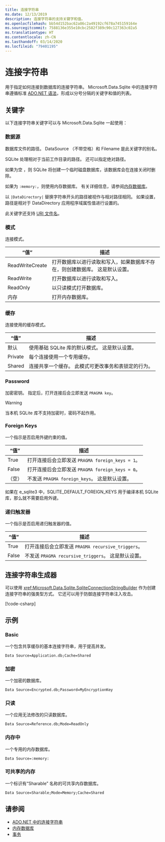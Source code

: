 ```yaml
---
title: 连接字符串
ms.date: 12/13/2019
description: 连接字符串的支持关键字和值。
ms.openlocfilehash: bb54d152bac62a86c2a49192cf678a745159164e
ms.sourcegitcommit: 7588136e355e10cbc2582f389c90c127363c02a5
ms.translationtype: HT
ms.contentlocale: zh-CN
ms.lasthandoff: 03/14/2020
ms.locfileid: "79401195"
---
```

# <a name="connection-strings"></a>连接字符串

用于指定如何连接到数据库的连接字符串。 Microsoft.Data.Sqlite 中的连接字符串遵循标准 [ADO.NET 语法](../../../framework/data/adonet/connection-strings.md)，形成以分号分隔的关键字和值的列表。

## <a name="keywords"></a>关键字

以下连接字符串关键字可以与 Microsoft.Data.Sqlite 一起使用：

### <a name="data-source"></a>数据源

数据库文件的路径。 DataSource  （不带空格）和 Filename  是此关键字的别名。

SQLite 处理相对于当前工作目录的路径。 还可以指定绝对路径。

如果为空  ，则 SQLite 将创建一个临时磁盘数据库，该数据库会在连接关闭时删除。

如果为 `:memory:`，则使用内存数据库。 有关详细信息，请参阅[内存数据库](in-memory-databases.md)。

以 `|DataDirectory|` 替换字符串开头的路径被视作与相对路径相同。 如果设置，路径是相对于 DataDirectory 应用程序域属性值进行设置的。

此关键字还支持 [URI 文件名](https://www.sqlite.org/uri.html)。

### <a name="mode"></a>模式

连接模式。

| “值”           | 描述                                                                                        |
| --------------- | -------------------------------------------------------------------------------------------------- |
| ReadWriteCreate | 打开数据库以进行读取和写入，如果数据库不存在，则创建数据库。 这是默认设置。 |
| ReadWrite       | 打开数据库以进行读取和写入。                                                        |
| ReadOnly        | 以只读模式打开数据库。                                                              |
| 内存          | 打开内存数据库。                                                                       |

### <a name="cache"></a>缓存

连接使用的缓存模式。

| “值”   | 描述                                                                                    |
| ------- | ---------------------------------------------------------------------------------------------- |
| 默认 | 使用基础 SQLite 库的默认模式。 这是默认设置。                   |
| Private | 每个连接使用一个专用缓存。                                                          |
| Shared  | 连接共享一个缓存。 此模式可更改事务和表锁定的行为。 |

### <a name="password"></a>Password

加密密钥。 指定后，打开连接后会立即发送 `PRAGMA key`。

> [!WARNING]
> 当本机 SQLite 库不支持加密时，密码不起作用。

### <a name="foreign-keys"></a>Foreign Keys

一个指示是否启用外键约束的值。

| “值”   | 描述
| ------- | --- |
| True    | 打开连接后会立即发送 `PRAGMA foreign_keys = 1`。
| False   | 打开连接后会立即发送 `PRAGMA foreign_keys = 0`。
| （空） | 不发送 `PRAGMA foreign_keys`。 这是默认设置。 |

如果在 e_sqlite3 中，SQLITE_DEFAULT_FOREIGN_KEYS 用于编译本机 SQLite 库，那么就不需要启用外键。

### <a name="recursive-triggers"></a>递归触发器

一个指示是否启用递归触发器的值。

| “值” | 描述                                                                 |
| ----- | --------------------------------------------------------------------------- |
| True  | 打开连接后会立即发送 `PRAGMA recursive_triggers`。 |
| False | 不发送 `PRAGMA recursive_triggers`。 这是默认设置。              |

## <a name="connection-string-builder"></a>连接字符串生成器

可以使用 <xref:Microsoft.Data.Sqlite.SqliteConnectionStringBuilder> 作为创建连接字符串的强类型方式。 它还可以用于防御连接字符串注入攻击。

[!code-csharp[](../../../../samples/snippets/standard/data/sqlite/EncryptionSample/Program.cs?name=snippet_ConnectionStringBuilder)]

## <a name="examples"></a>示例

### <a name="basic"></a>Basic

一个包含共享缓存的基本连接字符串，用于提高并发。

```ConnectionString
Data Source=Application.db;Cache=Shared
```

### <a name="encrypted"></a>加密

一个加密的数据库。

```ConnectionString
Data Source=Encrypted.db;Password=MyEncryptionKey
```

### <a name="read-only"></a>只读

一个应用无法修改的只读数据库。

```ConnectionString
Data Source=Reference.db;Mode=ReadOnly
```

### <a name="in-memory"></a>内存中

一个专用的内存数据库。

```ConnectionString
Data Source=:memory:
```

### <a name="sharable-in-memory"></a>可共享的内存

一个标识有“Sharable”  名称的可共享内存数据库。

```ConnectionString
Data Source=Sharable;Mode=Memory;Cache=Shared
```

## <a name="see-also"></a>请参阅

* [ADO.NET 中的连接字符串](../../../framework/data/adonet/connection-strings.md)
* [内存数据库](in-memory-databases.md)
* [事务](transactions.md)
